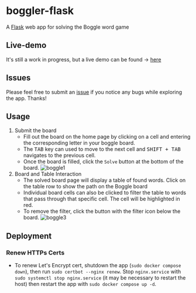 # boggler-flask
A [Flask](https://flask.palletsprojects.com) web app for solving the Boggle word game

## Live-demo
It's still a work in progress, but a live demo can be found -> [here](https://boggler.cblankenbuehler.com)

## Issues
Please feel free to submit an [issue](https://github.com/cblanken/boggler-flask/issues) if
you notice any bugs while exploring the app. Thanks!

## Usage
1. Submit the board
    - Fill out the board on the home page by clicking on a cell and entering the
corresponding letter in your boggle board.  
    - The <kbd>TAB</kbd> key can used to move to the next cell and <kbd>SHIFT + TAB</kbd> navigates to the previous cell.
    - Once the board is filled, click the `Solve` button at the bottom of the board.
    ![boggle1](https://user-images.githubusercontent.com/19908880/195197478-8ebd4a0f-7094-491d-974a-8f202ded5678.png)
2. Board and Table Interaction
    - The solved board page will display a table of found words. Click on the 
  table row to show the path on the Boggle board
    - Individual board cells can also be clicked to filter the table to words that pass
  through that specific cell. The cell will be highlighted in red.
    - To remove the filter, click the button with the filter icon below the board.
    ![boggle3](https://user-images.githubusercontent.com/19908880/195198375-206ac6ff-0e1f-430d-88ca-8d81b9cf78d0.png)

## Deployment
### Renew HTTPs Certs
- To renew Let's Encrypt cert, shutdown the app (`sudo docker compose down`), then run
`sudo certbot --nginx renew`. Stop `nginx.service` with `sudo systemctl stop nginx.service`
(it may be necessary to restart the host) then restart the app with `sudo docker compose up -d`.
